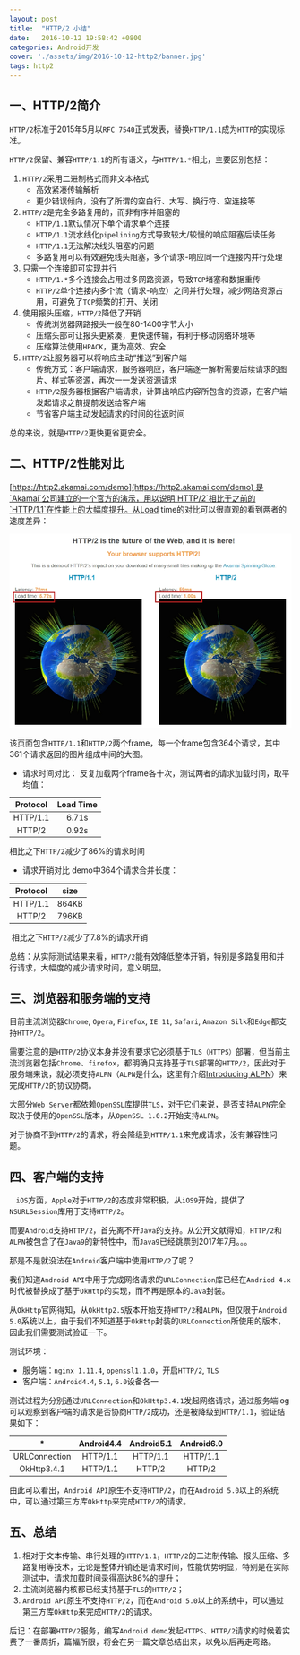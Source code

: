 ```yaml
---
layout: post
title:  "HTTP/2 小结"
date:   2016-10-12 19:58:42 +0800
categories: Android开发
cover: './assets/img/2016-10-12-http2/banner.jpg'
tags: http2
---
```


## 一、HTTP/2简介

`HTTP/2`标准于2015年5月以`RFC 7540`正式发表，替换`HTTP/1.1`成为`HTTP`的实现标准。

`HTTP/2`保留、兼容`HTTP/1.1`的所有语义，与`HTTP/1.*`相比，主要区别包括：

1. `HTTP/2`采用二进制格式而非文本格式
	* 高效紧凑传输解析
	* 更少错误倾向，没有了所谓的空白行、大写、换行符、空连接等
2. `HTTP/2`是完全多路复用的，而非有序并阻塞的
	* `HTTP/1.1`默认情况下单个请求单个连接
	* `HTTP/1.1`流水线化`pipelining`方式导致较大/较慢的响应阻塞后续任务
	* `HTTP/1.1`无法解决线头阻塞的问题
	* 多路复用可以有效避免线头阻塞，多个请求-响应同一个连接内并行处理
3. 只需一个连接即可实现并行
	* `HTTP/1.*`多个连接会占用过多网路资源，导致`TCP`堵塞和数据重传
	* `HTTP/2`单个连接内多个流（请求-响应）之间并行处理，减少网路资源占用，可避免了`TCP`频繁的打开、关闭
4. 使用报头压缩，`HTTP/2`降低了开销
	* 传统浏览器网路报头一般在80-1400字节大小
	* 压缩头部可让报头更紧凑，更快速传输，有利于移动网络环境等
	* 压缩算法使用`HPACK`，更为高效、安全
5. `HTTP/2`让服务器可以将响应主动“推送”到客户端
	* 传统方式：客户端请求，服务器响应，客户端逐一解析需要后续请求的图片、样式等资源，再次一一发送资源请求
	* `HTTP/2`服务器根据客户端请求，计算出响应内容所包含的资源，在客户端发起请求之前提前发送给客户端
	* 节省客户端主动发起请求的时间的往返时间

总的来说，就是`HTTP/2`更快更省更安全。
 
 
## 二、HTTP/2性能对比

[https://http2.akamai.com/demo](https://http2.akamai.com/demo) 是`Akamai`公司建立的一个官方的演示，用以说明`HTTP/2`相比于之前的`HTTP/1.1`在性能上的大幅度提升。从Load time的对比可以很直观的看到两者的速度差异：

![](./../assets/img/2016-10-12-http2/1.jpg)

该页面包含`HTTP/1.1`和`HTTP/2`两个frame，每一个frame包含364个请求，其中361个请求返回的图片组成中间的大图。

* 请求时间对比：
反复加载两个frame各十次，测试两者的请求加载时间，取平均值：

|Protocol|Load Time|
|:---:|:---:|
| HTTP/1.1 | 6.71s |
| HTTP/2 | 0.92s |

相比之下`HTTP/2`减少了86%的请求时间

* 请求开销对比
demo中364个请求合并长度：

|Protocol|size|
|:---:|:---:|
| HTTP/1.1 | 864KB |
| HTTP/2 | 796KB |

 相比之下`HTTP/2`减少了7.8%的请求开销

总结：从实际测试结果来看，`HTTP/2`能有效降低整体开销，特别是多路复用和并行请求，大幅度的减少请求时间，意义明显。

## 三、浏览器和服务端的支持

目前主流浏览器`Chrome`, `Opera`, `Firefox`, `IE 11`, `Safari`, `Amazon Silk`和`Edge`都支持`HTTP/2`。

需要注意的是`HTTP/2`协议本身并没有要求它必须基于`TLS（HTTPS）`部署，但当前主流浏览器包括`Chrome`、`firefox`，都明确只支持基于`TLS`部署的`HTTP/2`，因此对于服务端来说，就必须支持`ALPN`（`ALPN`是什么，这里有介绍[Introducing ALPN](http://www.eclipse.org/jetty/documentation/current/alpn-chapter.html)）来完成`HTTP/2`的协议协商。

大部分`Web Server`都依赖`OpenSSL`库提供`TLS`，对于它们来说，是否支持`ALPN`完全取决于使用的`OpenSSL`版本，从`OpenSSL 1.0.2`开始支持`ALPN`。

对于协商不到`HTTP/2`的请求，将会降级到`HTTP/1.1`来完成请求，没有兼容性问题。
 
## 四、客户端的支持
 
 `iOS`方面，`Apple`对于`HTTP/2`的态度非常积极，从`iOS9`开始，提供了`NSURLSession`库用于支持`HTTP/2`。

而要`Android`支持`HTTP/2`，首先离不开`Java`的支持。从公开文献得知，`HTTP/2`和`ALPN`被包含了在`Java9`的新特性中，而`Java9`已经跳票到2017年7月。。。

那是不是就没法在`Android`客户端中使用`HTTP/2`了呢？

我们知道`Android API`中用于完成网络请求的`URLConnection`库已经在`Andriod 4.x`时代被替换成了基于`OkHttp`的实现，而不再是原本的`Java`封装。

从`OkHttp`官网得知，从`OkHttp2.5`版本开始支持`HTTP/2`和`ALPN`，但仅限于`Android 5.0`系统以上，由于我们不知道基于`OkHttp`封装的`URLConnection`所使用的版本，因此我们需要测试验证一下。

测试环境：

* 服务端：`nginx 1.11.4`, `openssl1.1.0`，开启`HTTP/2`, `TLS`
* 客户端：`Android4.4`, `5.1`, `6.0`设备各一

测试过程为分别通过`URLConnection`和`OkHttp3.4.1`发起网络请求，通过服务端log可以观察到客户端的请求是否协商`HTTP/2`成功，还是被降级到`HTTP/1.1`，验证结果如下：


| * |Android4.4|Android5.1|Android6.0|
|:---:|:---:|:---:|:---:|
|URLConnection |	HTTP/1.1 | HTTP/1.1 |	 HTTP/1.1|
|OkHttp3.4.1 | HTTP/1.1 | HTTP/2 | HTTP/2| 

由此可以看出，`Android API`原生不支持`HTTP/2`，而在`Android 5.0`以上的系统中，可以通过第三方库`OkHttp`来完成`HTTP/2`的请求。
 

## 五、总结

1. 相对于文本传输、串行处理的`HTTP/1.1`，`HTTP/2`的二进制传输、报头压缩、多路复用等技术，无论是整体开销还是请求时间，性能优势明显，特别是在实际测试中，请求加载时间录得高达86%的提升；
2. 主流浏览器内核都已经支持基于`TLS`的`HTTP/2`；
3. `Android API`原生不支持`HTTP/2`，而在`Android 5.0`以上的系统中，可以通过第三方库`OkHttp`来完成`HTTP/2`的请求。

后记：在部署`HTTP/2`服务，编写`Android demo`发起`HTTPS`、`HTTP/2`请求的时候着实费了一番周折，篇幅所限，将会在另一篇文章总结出来，以免以后再走弯路。